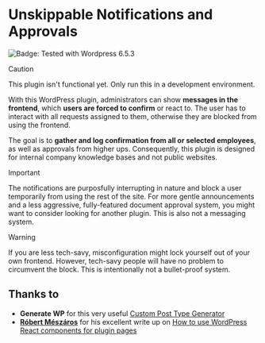 # Unskippable Notifications and Approvals

![Badge: Tested with Wordpress 6.5.3](https://img.shields.io/badge/tested_with_WordPress-6.5.3-blue?logo=wordpress)


> [!CAUTION]  
> This plugin isn't functional yet. Only run this in a development environment.

With this WordPress plugin, administrators can show **messages in the frontend**, which **users are forced to confirm** or react to. The user has to interact with all requests assigned to them, otherwise they are blocked from using the frontend.

The goal is to **gather and log confirmation from all or selected employees**, as well as approvals from higher ups. Consequently, this plugin is designed for internal company knowledge bases and not public websites. 

> [!IMPORTANT]  
> The notifications are purposfully interrupting in nature and block a user temporarily from using the rest of the site. For more gentle announcements and a less aggressive, fully-featured document approval system, you might want to consider looking for another plugin. This is also not a messaging system.

> [!WARNING]  
> If you are less tech-savy, misconfiguration might lock yourself out of your own frontend. However, tech-savy people will have no problem to circumvent the block. This is intentionally not a bullet-proof system.

## Thanks to

* **Generate WP** for this very useful [Custom Post Type Generator](https://generatewp.com/post-type/)
* **[Róbert Mészáros](https://profiles.wordpress.org/meszarosrob/)** for his excellent write up on [How to use WordPress React components for plugin pages](https://developer.wordpress.org/news/2024/03/26/how-to-use-wordpress-react-components-for-plugin-pages/)